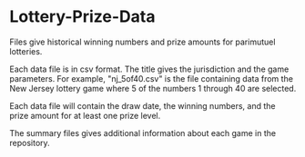 Lottery-Prize-Data
==================

Files give historical winning numbers and prize amounts for parimutuel lotteries.

Each data file is in csv format. The title gives the jurisdiction and the game parameters. For example, "nj_5of40.csv" is the file containing data from the New Jersey lottery game where 5 of the numbers 1 through 40 are selected.

Each data file will contain the draw date, the winning numbers, and the prize amount for at least one prize level.

The summary files gives additional information about each game in the repository.
